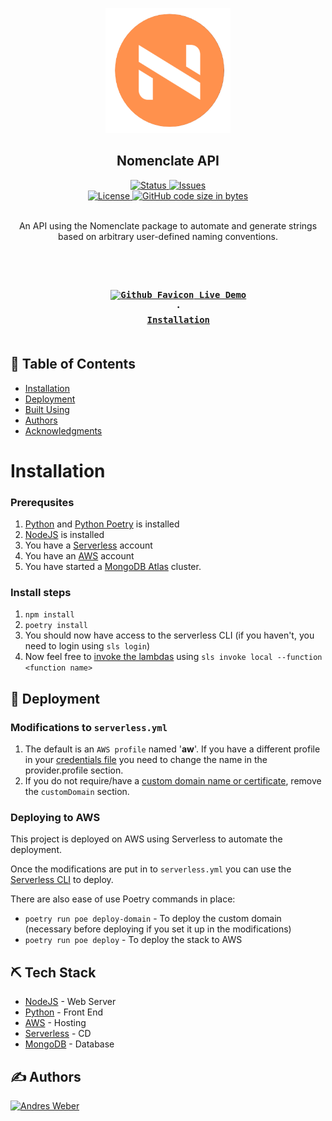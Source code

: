 <p align="center">
    <img width=200px height=200px src="/docs/logo.png" alt="nomenclate logo">
</p>

<h2 align="center">Nomenclate API</h2>

<div align="center">
    <a href="https://github.com/AndresMWeber/nomenclate-api-python">
        <img alt="Status" src="https://img.shields.io/badge/status-active-success.svg" />
    </a>
    <a href="https://github.com/AndresMWeber/nomenclate-api-python/issues">
        <img alt="Issues" src="https://img.shields.io/github/issues/andresmweber/nomenclate-api-python.svg" />
    </a>
    <br />
    <a href="https://github.com/AndresMWeber/nomenclate-api-python/blob/master/LICENSE">
        <img alt="License" src="https://img.shields.io/badge/License-BSD%203--Clause-blue.svg" />
    </a>
    <a href=".">
        <img alt="GitHub code size in bytes" src="https://img.shields.io/github/languages/code-size/andresmweber/nomenclate-api-python" />
    </a>
</div>
<br />

<p align="center">
An API using the Nomenclate package to automate and generate strings based on arbitrary user-defined naming conventions.
</p>

<br />

<h3 align="center">
    <code>
    <a href="https://nom-api.andresmweber.com/"><img width=14px alt="Github Favicon" src="https://aws.amazon.com/favicon.ico" /> Live Demo</a>
    ·
    <a href="#installation">Installation</a>
    </code>
</h3>

## 📝 Table of Contents

- [Installation](#installation)
- [Deployment](#deployment)
- [Built Using](#tech)
- [Authors](#authors)
- [Acknowledgments](#acknowledgement)

# Installation

### Prerequsites

1. [Python](https://www.python.org/) and [Python Poetry](https://python-poetry.org/) is installed
2. [NodeJS](https://www.nodejs.org/) is installed
3. You have a [Serverless](https://www.serverless.com/) account
4. You have an [AWS](https://aws.amazon.com/) account
5. You have started a [MongoDB Atlas](https://www.mongodb.com/) cluster.

### Install steps
1. `npm install`  
2. `poetry install`
3. You should now have access to the serverless CLI (if you haven't, you need to login using `sls login`)
4. Now feel free to [invoke the lambdas](https://www.serverless.com/framework/docs/providers/aws/cli-reference/invoke-local/) using `sls invoke local --function <function name>`

## 🚀 Deployment <a name = "deployment"></a>

### Modifications to `serverless.yml`
1. The default is an `AWS profile` named '**aw**'.  If you have a different profile in your [credentials file](https://docs.aws.amazon.com/cli/latest/userguide/cli-configure-files.html) you need to change the name in the provider.profile section.
2. If you do not require/have a [custom domain name or certificate](https://www.serverless.com/blog/serverless-api-gateway-domain), remove the `customDomain` section.

### Deploying to AWS

This project is deployed on AWS using Serverless to automate the deployment.

Once the modifications are put in to `serverless.yml` you can use the [Serverless CLI](https://www.serverless.com/framework/docs/providers/aws/cli-reference/) to deploy.

There are also ease of use Poetry commands in place:
- `poetry run poe deploy-domain` - To deploy the custom domain (necessary before deploying if you set it up in the modifications)
- `poetry run poe deploy` - To deploy the stack to AWS


## ⛏️ Tech Stack <a name = "tech"></a>

- [NodeJS](https://www.nodejs.org/) - Web Server
- [Python](https://www.python.org/) - Front End
- [AWS](https://aws.amazon.com/) - Hosting
- [Serverless](https://www.serverless.com/) - CD
- [MongoDB](https://www.mongodb.com/) - Database

## ✍️ Authors <a name = "authors"></a>

<a href="https://github.com/andresmweber/">
    <img title="Andres Weber" src="https://github.com/andresmweber.png" height="50px">
</a>
